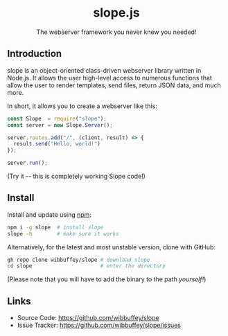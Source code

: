 <h1 align="center">slope.js</h1>
<p align="center">The webserver framework you never knew you needed!</p>

## Introduction

slope is an object-oriented class-driven webserver library written in Node.js. It allows the user high-level access to numerous functions that allow the user to render templates, send files, return JSON data, and much more.

In short, it allows you to create a webserver like this:

```javascript
const Slope  = require("slope");
const server = new Slope.Server();

server.routes.add("/", (client, result) => {
  result.send("Hello, world!")
});

server.run();
```

(Try it -- this is completely working Slope code!)

## Install

Install and update using [npm](https://npmjs.org):

```sh
npm i -g slope  # install slope
slope -h        # make sure it works
```

Alternatively, for the latest and most unstable version, clone with GitHub:

```sh
gh repo clone wibbuffey/slope # download slope
cd slope                      # enter the directory
```

(Please note that you will have to add the binary to the path *yourself!*)

## Links

- Source Code: https://github.com/wibbuffey/slope
- Issue Tracker: https://github.com/wibbuffey/slope/issues
